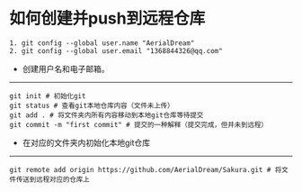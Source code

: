 # 如何创建并push到远程仓库

```nginx
1. git config --global user.name "AerialDream"
2. git config --global user.email "1368844326@qq.com"
```

- 创建用户名和电子邮箱。

------

```nginx
git init # 初始化git
git status # 查看git本地仓库内容（文件未上传）
git add . # 将文件夹内所有内容移动到本地git仓库等待提交
git commit -m "first commit" # 提交的一种解释（提交完成，但并未到远程）
```

- 在对应的文件夹内初始化本地git仓库

------

```nginx
git remote add origin https://github.com/AerialDream/Sakura.git # 将文件传送到远程对应的仓库上 
```

